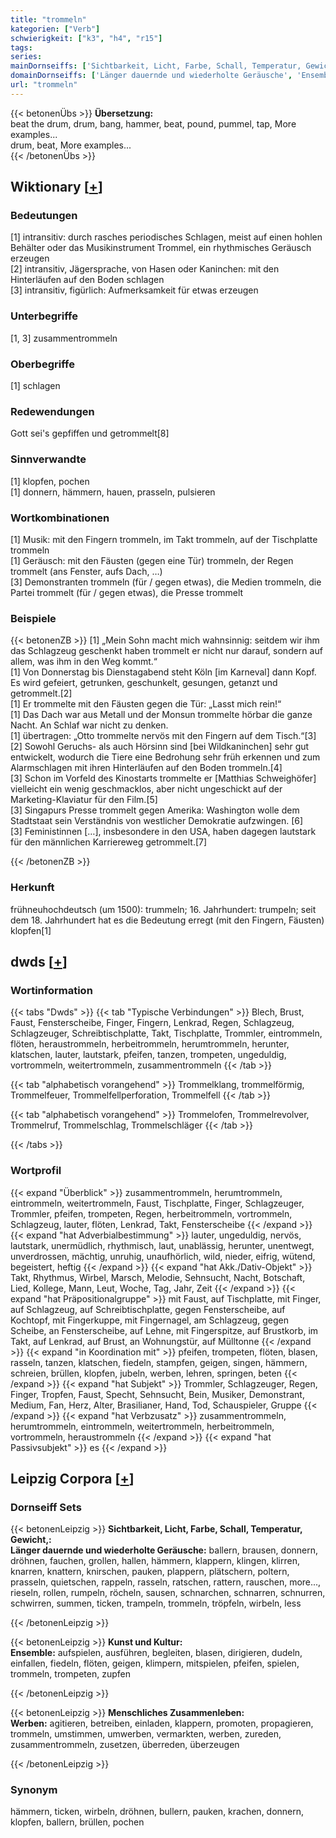 ```yaml
---
title: "trommeln"
kategorien: ["Verb"]
schwierigkeit: ["k3", "h4", "r15"]
tags:
series:
mainDornseiffs: ['Sichtbarkeit, Licht, Farbe, Schall, Temperatur, Gewicht,', 'Kunst und Kultur', 'Menschliches Zusammenleben']
domainDornseiffs: ['Länger dauernde und wiederholte Geräusche', 'Ensemble', 'Werben']
url: "trommeln"
---
```


{{< betonenÜbs >}}
**Übersetzung:**  
beat the drum, drum, bang, hammer, beat, pound, pummel, tap, More examples...  
drum, beat, More examples...  
{{< /betonenÜbs >}}

## Wiktionary [[+](https://de.wiktionary.org/wiki/trommeln)]

### Bedeutungen
[1] intransitiv: durch rasches periodisches Schlagen, meist auf einen hohlen Behälter oder das Musikinstrument Trommel, ein rhythmisches Geräusch erzeugen  
[2] intransitiv, Jägersprache, von Hasen oder Kaninchen: mit den Hinterläufen auf den Boden schlagen  
[3] intransitiv, figürlich: Aufmerksamkeit für etwas erzeugen  

### Unterbegriffe
[1, 3] zusammentrommeln  

### Oberbegriffe
[1] schlagen  

### Redewendungen
Gott sei's gepfiffen und getrommelt[8]  

### Sinnverwandte
[1] klopfen, pochen  
[1] donnern, hämmern, hauen, prasseln, pulsieren  

### Wortkombinationen
[1] Musik: mit den Fingern trommeln, im Takt trommeln, auf der Tischplatte trommeln  
[1] Geräusch: mit den Fäusten (gegen eine Tür) trommeln, der Regen trommelt (ans Fenster, aufs Dach, …)  
[3] Demonstranten trommeln (für / gegen etwas), die Medien trommeln, die Partei trommelt (für / gegen etwas), die Presse trommelt  

### Beispiele
{{< betonenZB >}}
[1] „Mein Sohn macht mich wahnsinnig: seitdem wir ihm das Schlagzeug geschenkt haben trommelt er nicht nur darauf, sondern auf allem, was ihm in den Weg kommt.“  
[1] Von Donnerstag bis Dienstagabend steht Köln [im Karneval] dann Kopf. Es wird gefeiert, getrunken, geschunkelt, gesungen, getanzt und getrommelt.[2]  
[1] Er trommelte mit den Fäusten gegen die Tür: „Lasst mich rein!“  
[1] Das Dach war aus Metall und der Monsun trommelte hörbar die ganze Nacht. An Schlaf war nicht zu denken.  
[1] übertragen: „Otto trommelte nervös mit den Fingern auf dem Tisch.“[3]  
[2] Sowohl Geruchs- als auch Hörsinn sind [bei Wildkaninchen] sehr gut entwickelt, wodurch die Tiere eine Bedrohung sehr früh erkennen und zum Alarmschlagen mit ihren Hinterläufen auf den Boden trommeln.[4]  
[3] Schon im Vorfeld des Kinostarts trommelte er [Matthias Schweighöfer] vielleicht ein wenig geschmacklos, aber nicht ungeschickt auf der Marketing-Klaviatur für den Film.[5]  
[3] Singapurs Presse trommelt gegen Amerika: Washington wolle dem Stadtstaat sein Verständnis von westlicher Demokratie aufzwingen. [6]  
[3] Feministinnen […], insbesondere in den USA, haben dagegen lautstark für den männlichen Karriereweg getrommelt.[7]  

{{< /betonenZB >}}
### Herkunft
frühneuhochdeutsch (um 1500): trummeln; 16. Jahrhundert: trumpeln; seit dem 18. Jahrhundert hat es die Bedeutung erregt (mit den Fingern, Fäusten) klopfen[1]  



## dwds [[+](https://www.dwds.de/wb/trommeln)]

### Wortinformation
{{< tabs "Dwds" >}}
{{< tab "Typische Verbindungen" >}}
Blech, Brust, Faust, Fensterscheibe, Finger, Fingern, Lenkrad, Regen, Schlagzeug, Schlagzeuger, Schreibtischplatte, Takt, Tischplatte, Trommler, eintrommeln, flöten, heraustrommeln, herbeitrommeln, herumtrommeln, herunter, klatschen, lauter, lautstark, pfeifen, tanzen, trompeten, ungeduldig, vortrommeln, weitertrommeln, zusammentrommeln
{{< /tab >}}

{{< tab "alphabetisch vorangehend" >}}
Trommelklang, trommelförmig, Trommelfeuer, Trommelfellperforation, Trommelfell
{{< /tab >}}

{{< tab "alphabetisch vorangehend" >}}
Trommelofen, Trommelrevolver, Trommelruf, Trommelschlag, Trommelschläger
{{< /tab >}}

{{< /tabs >}}

### Wortprofil
{{< expand "Überblick" >}} zusammentrommeln, herumtrommeln, eintrommeln, weitertrommeln, Faust, Tischplatte, Finger, Schlagzeuger, Trommler, pfeifen, trompeten, Regen, herbeitrommeln, vortrommeln, Schlagzeug, lauter, flöten, Lenkrad, Takt, Fensterscheibe {{< /expand >}}
{{< expand "hat Adverbialbestimmung" >}} lauter, ungeduldig, nervös, lautstark, unermüdlich, rhythmisch, laut, unablässig, herunter, unentwegt, unverdrossen, mächtig, unruhig, unaufhörlich, wild, nieder, eifrig, wütend, begeistert, heftig {{< /expand >}}
{{< expand "hat Akk./Dativ-Objekt" >}} Takt, Rhythmus, Wirbel, Marsch, Melodie, Sehnsucht, Nacht, Botschaft, Lied, Kollege, Mann, Leut, Woche, Tag, Jahr, Zeit {{< /expand >}}
{{< expand "hat Präpositionalgruppe" >}} mit Faust, auf Tischplatte, mit Finger, auf Schlagzeug, auf Schreibtischplatte, gegen Fensterscheibe, auf Kochtopf, mit Fingerkuppe, mit Fingernagel, am Schlagzeug, gegen Scheibe, an Fensterscheibe, auf Lehne, mit Fingerspitze, auf Brustkorb, im Takt, auf Lenkrad, auf Brust, an Wohnungstür, auf Mülltonne {{< /expand >}}
{{< expand "in Koordination mit" >}} pfeifen, trompeten, flöten, blasen, rasseln, tanzen, klatschen, fiedeln, stampfen, geigen, singen, hämmern, schreien, brüllen, klopfen, jubeln, werben, lehren, springen, beten {{< /expand >}}
{{< expand "hat Subjekt" >}} Trommler, Schlagzeuger, Regen, Finger, Tropfen, Faust, Specht, Sehnsucht, Bein, Musiker, Demonstrant, Medium, Fan, Herz, Alter, Brasilianer, Hand, Tod, Schauspieler, Gruppe {{< /expand >}}
{{< expand "hat Verbzusatz" >}} zusammentrommeln, herumtrommeln, eintrommeln, weitertrommeln, herbeitrommeln, vortrommeln, heraustrommeln {{< /expand >}}
{{< expand "hat Passivsubjekt" >}} es {{< /expand >}}

## Leipzig Corpora [[+](https://corpora.uni-leipzig.de/en/res?word=trommeln&corpusId=deu_newscrawl-public_2018)]

### Dornseiff Sets
{{< betonenLeipzig >}}
**Sichtbarkeit, Licht, Farbe, Schall, Temperatur, Gewicht,:**  
**Länger dauernde und wiederholte Geräusche:** ballern, brausen, donnern, dröhnen, fauchen, grollen, hallen, hämmern, klappern, klingen, klirren, knarren, knattern, knirschen, pauken, plappern, plätschern, poltern, prasseln, quietschen, rappeln, rasseln, ratschen, rattern, rauschen, more..., rieseln, rollen, rumpeln, röcheln, sausen, schnarchen, schnarren, schnurren, schwirren, summen, ticken, trampeln, trommeln, tröpfeln, wirbeln, less  

{{< /betonenLeipzig >}}


{{< betonenLeipzig >}}
**Kunst und Kultur:**  
**Ensemble:** aufspielen, ausführen, begleiten, blasen, dirigieren, dudeln, einfallen, fiedeln, flöten, geigen, klimpern, mitspielen, pfeifen, spielen, trommeln, trompeten, zupfen  

{{< /betonenLeipzig >}}


{{< betonenLeipzig >}}
**Menschliches Zusammenleben:**  
**Werben:** agitieren, betreiben, einladen, klappern, promoten, propagieren, trommeln, umstimmen, umwerben, vermarkten, werben, zureden, zusammentrommeln, zusetzen, überreden, überzeugen  

{{< /betonenLeipzig >}}

### Synonym
hämmern, ticken, wirbeln, dröhnen, bullern, pauken, krachen, donnern, klopfen, ballern, brüllen, pochen

